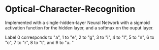 # Optical-Character-Recognition

Implemented with a single-hidden-layer Neural Network with a sigmoid activation function for the hidden layer, and a softmax on the ouput layer. 

Label 0 corresponds to "a", 1 to "e", 2 to "g", 3 to "i", 4 to "l", 5 to "n", 6 to "o", 7 to "r", 8 to "t", and 9 to "u. "


